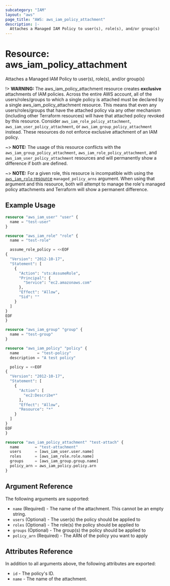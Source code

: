 ```yaml
---
subcategory: "IAM"
layout: "aws"
page_title: "AWS: aws_iam_policy_attachment"
description: |-
  Attaches a Managed IAM Policy to user(s), role(s), and/or group(s)
---
```


# Resource: aws_iam_policy_attachment

Attaches a Managed IAM Policy to user(s), role(s), and/or group(s)

!> **WARNING:** The aws_iam_policy_attachment resource creates **exclusive** attachments of IAM policies. Across the entire AWS account, all of the users/roles/groups to which a single policy is attached must be declared by a single aws_iam_policy_attachment resource. This means that even any users/roles/groups that have the attached policy via any other mechanism (including other Terraform resources) will have that attached policy revoked by this resource. Consider `aws_iam_role_policy_attachment`, `aws_iam_user_policy_attachment`, or `aws_iam_group_policy_attachment` instead. These resources do not enforce exclusive attachment of an IAM policy.

~> **NOTE:** The usage of this resource conflicts with the `aws_iam_group_policy_attachment`, `aws_iam_role_policy_attachment`, and `aws_iam_user_policy_attachment` resources and will permanently show a difference if both are defined.

~> **NOTE:** For a given role, this resource is incompatible with using the [`aws_iam_role` resource](/docs/providers/aws/r/iam_role.html) `managed_policy_arns` argument. When using that argument and this resource, both will attempt to manage the role's managed policy attachments and Terraform will show a permanent difference.

## Example Usage

```terraform
resource "aws_iam_user" "user" {
  name = "test-user"
}

resource "aws_iam_role" "role" {
  name = "test-role"

  assume_role_policy = <<EOF
{
  "Version": "2012-10-17",
  "Statement": [
    {
      "Action": "sts:AssumeRole",
      "Principal": {
        "Service": "ec2.amazonaws.com"
      },
      "Effect": "Allow",
      "Sid": ""
    }
  ]
}
EOF
}

resource "aws_iam_group" "group" {
  name = "test-group"
}

resource "aws_iam_policy" "policy" {
  name        = "test-policy"
  description = "A test policy"

  policy = <<EOF
{
  "Version": "2012-10-17",
  "Statement": [
    {
      "Action": [
        "ec2:Describe*"
      ],
      "Effect": "Allow",
      "Resource": "*"
    }
  ]
}
EOF
}

resource "aws_iam_policy_attachment" "test-attach" {
  name       = "test-attachment"
  users      = [aws_iam_user.user.name]
  roles      = [aws_iam_role.role.name]
  groups     = [aws_iam_group.group.name]
  policy_arn = aws_iam_policy.policy.arn
}
```

## Argument Reference

The following arguments are supported:

* `name`    (Required) - The name of the attachment. This cannot be an empty string.
* `users`   (Optional) - The user(s) the policy should be applied to
* `roles`   (Optional) - The role(s) the policy should be applied to
* `groups`  (Optional) - The group(s) the policy should be applied to
* `policy_arn`  (Required) - The ARN of the policy you want to apply

## Attributes Reference

In addition to all arguments above, the following attributes are exported:

* `id` - The policy's ID.
* `name` - The name of the attachment.
